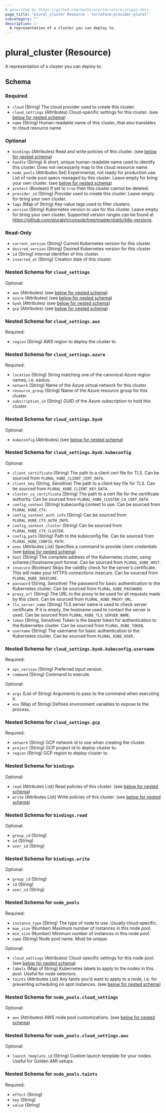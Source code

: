 ```yaml
---
# generated by https://github.com/hashicorp/terraform-plugin-docs
page_title: "plural_cluster Resource - terraform-provider-plural"
subcategory: ""
description: |-
  A representation of a cluster you can deploy to.
---
```


# plural_cluster (Resource)

A representation of a cluster you can deploy to.



<!-- schema generated by tfplugindocs -->
## Schema

### Required

- `cloud` (String) The cloud provider used to create this cluster.
- `cloud_settings` (Attributes) Cloud-specific settings for this cluster. (see [below for nested schema](#nestedatt--cloud_settings))
- `name` (String) Human-readable name of this cluster, that also translates to cloud resource name.

### Optional

- `bindings` (Attributes) Read and write policies of this cluster. (see [below for nested schema](#nestedatt--bindings))
- `handle` (String) A short, unique human-readable name used to identify this cluster. Does not necessarily map to the cloud resource name.
- `node_pools` (Attributes Set) Experimental, not ready for production use. List of node pool specs managed by this cluster. Leave empty for bring your own cluster. (see [below for nested schema](#nestedatt--node_pools))
- `protect` (Boolean) If set to `true` then this cluster cannot be deleted.
- `provider_id` (String) Provider used to create this cluster. Leave empty for bring your own cluster.
- `tags` (Map of String) Key-value tags used to filter clusters.
- `version` (String) Kubernetes version to use for this cluster. Leave empty for bring your own cluster. Supported version ranges can be found at https://github.com/pluralsh/console/tree/master/static/k8s-versions.

### Read-Only

- `current_version` (String) Current Kubernetes version for this cluster.
- `desired_version` (String) Desired Kubernetes version for this cluster.
- `id` (String) Internal identifier of this cluster.
- `inserted_at` (String) Creation date of this cluster.

<a id="nestedatt--cloud_settings"></a>
### Nested Schema for `cloud_settings`

Optional:

- `aws` (Attributes) (see [below for nested schema](#nestedatt--cloud_settings--aws))
- `azure` (Attributes) (see [below for nested schema](#nestedatt--cloud_settings--azure))
- `byok` (Attributes) (see [below for nested schema](#nestedatt--cloud_settings--byok))
- `gcp` (Attributes) (see [below for nested schema](#nestedatt--cloud_settings--gcp))

<a id="nestedatt--cloud_settings--aws"></a>
### Nested Schema for `cloud_settings.aws`

Required:

- `region` (String) AWS region to deploy the cluster to.


<a id="nestedatt--cloud_settings--azure"></a>
### Nested Schema for `cloud_settings.azure`

Required:

- `location` (String) String matching one of the canonical Azure region names, i.e. eastus.
- `network` (String) Name of the Azure virtual network for this cluster.
- `resource_group` (String) Name of the Azure resource group for this cluster.
- `subscription_id` (String) GUID of the Azure subscription to hold this cluster.


<a id="nestedatt--cloud_settings--byok"></a>
### Nested Schema for `cloud_settings.byok`

Optional:

- `kubeconfig` (Attributes) (see [below for nested schema](#nestedatt--cloud_settings--byok--kubeconfig))

<a id="nestedatt--cloud_settings--byok--kubeconfig"></a>
### Nested Schema for `cloud_settings.byok.kubeconfig`

Optional:

- `client_certificate` (String) The path to a client cert file for TLS. Can be sourced from `PLURAL_KUBE_CLIENT_CERT_DATA`.
- `client_key` (String, Sensitive) The path to a client key file for TLS. Can be sourced from `PLURAL_KUBE_CLIENT_KEY_DATA`.
- `cluster_ca_certificate` (String) The path to a cert file for the certificate authority. Can be sourced from `PLURAL_KUBE_CLUSTER_CA_CERT_DATA`.
- `config_context` (String) kubeconfig context to use. Can be sourced from `PLURAL_KUBE_CTX`.
- `config_context_auth_info` (String) Can be sourced from `PLURAL_KUBE_CTX_AUTH_INFO`.
- `config_context_cluster` (String) Can be sourced from `PLURAL_KUBE_CTX_CLUSTER`.
- `config_path` (String) Path to the kubeconfig file. Can be sourced from `PLURAL_KUBE_CONFIG_PATH`.
- `exec` (Attributes List) Specifies a command to provide client credentials (see [below for nested schema](#nestedatt--cloud_settings--byok--kubeconfig--exec))
- `host` (String) The complete address of the Kubernetes cluster, using scheme://hostname:port format. Can be sourced from `PLURAL_KUBE_HOST`.
- `insecure` (Boolean) Skips the validity check for the server's certificate. This will make your HTTPS connections insecure. Can be sourced from `PLURAL_KUBE_INSECURE`.
- `password` (String, Sensitive) The password for basic authentication to the Kubernetes cluster. Can be sourced from `PLURAL_KUBE_PASSWORD`.
- `proxy_url` (String) The URL to the proxy to be used for all requests made by this client. Can be sourced from `PLURAL_KUBE_PROXY_URL`.
- `tls_server_name` (String) TLS server name is used to check server certificate. If it is empty, the hostname used to contact the server is used. Can be sourced from `PLURAL_KUBE_TLS_SERVER_NAME`.
- `token` (String, Sensitive) Token is the bearer token for authentication to the Kubernetes cluster. Can be sourced from `PLURAL_KUBE_TOKEN`.
- `username` (String) The username for basic authentication to the Kubernetes cluster. Can be sourced from `PLURAL_KUBE_USER`.

<a id="nestedatt--cloud_settings--byok--kubeconfig--exec"></a>
### Nested Schema for `cloud_settings.byok.kubeconfig.username`

Required:

- `api_version` (String) Preferred input version.
- `command` (String) Command to execute.

Optional:

- `args` (List of String) Arguments to pass to the command when executing it.
- `env` (Map of String) Defines  environment variables to expose to the process.




<a id="nestedatt--cloud_settings--gcp"></a>
### Nested Schema for `cloud_settings.gcp`

Required:

- `network` (String) GCP network id to use when creating the cluster.
- `project` (String) GCP project id to deploy cluster to.
- `region` (String) GCP region to deploy cluster to.



<a id="nestedatt--bindings"></a>
### Nested Schema for `bindings`

Optional:

- `read` (Attributes List) Read policies of this cluster. (see [below for nested schema](#nestedatt--bindings--read))
- `write` (Attributes List) Write policies of this cluster. (see [below for nested schema](#nestedatt--bindings--write))

<a id="nestedatt--bindings--read"></a>
### Nested Schema for `bindings.read`

Optional:

- `group_id` (String)
- `id` (String)
- `user_id` (String)


<a id="nestedatt--bindings--write"></a>
### Nested Schema for `bindings.write`

Optional:

- `group_id` (String)
- `id` (String)
- `user_id` (String)



<a id="nestedatt--node_pools"></a>
### Nested Schema for `node_pools`

Required:

- `instance_type` (String) The type of node to use. Usually cloud-specific.
- `max_size` (Number) Maximum number of instances in this node pool.
- `min_size` (Number) Minimum number of instances in this node pool.
- `name` (String) Node pool name. Must be unique.

Optional:

- `cloud_settings` (Attributes) Cloud-specific settings for this node pool. (see [below for nested schema](#nestedatt--node_pools--cloud_settings))
- `labels` (Map of String) Kubernetes labels to apply to the nodes in this pool. Useful for node selectors.
- `taints` (Attributes List) Any taints you'd want to apply to a node, i.e. for preventing scheduling on spot instances. (see [below for nested schema](#nestedatt--node_pools--taints))

<a id="nestedatt--node_pools--cloud_settings"></a>
### Nested Schema for `node_pools.cloud_settings`

Optional:

- `aws` (Attributes) AWS node pool customizations. (see [below for nested schema](#nestedatt--node_pools--cloud_settings--aws))

<a id="nestedatt--node_pools--cloud_settings--aws"></a>
### Nested Schema for `node_pools.cloud_settings.aws`

Optional:

- `launch_template_id` (String) Custom launch template for your nodes. Useful for Golden AMI setups.



<a id="nestedatt--node_pools--taints"></a>
### Nested Schema for `node_pools.taints`

Required:

- `effect` (String)
- `key` (String)
- `value` (String)
